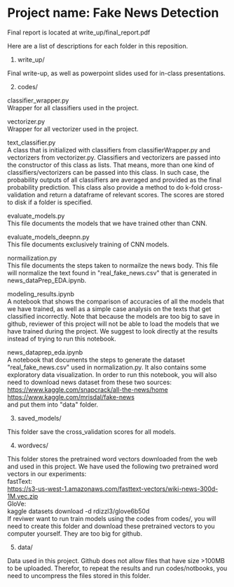 # Project name: Fake News Detection   
Final report is located at write_up/final_report.pdf   


Here are a list of descriptions for each folder in this reposition.   
1. write_up/   

Final write-up, as well as powerpoint slides used for in-class presentations.

2. codes/   

classifier_wrapper.py   
Wrapper for all classifiers used in the project.     

vectorizer.py   
Wrapper for all vectorizer used in the project.

text_classifier.py   
A class that is initialized with classifiers from classifierWrapper.py and vectorizers from vectorizer.py. Classifiers and vectorizers are passed into the constructor of this class as lists. That means, more than one kind of classifiers/vectorizers can be passed into this class. In such case, the probability outputs of all classifiers are averaged and provided as the final probability prediction. This class also provide a method to do k-fold cross-validation and return a dataframe of relevant scores. The scores are stored to disk if a folder is specified.

evaluate_models.py   
This file documents the models that we have trained other than CNN.

evaluate_models_deepnn.py   
This file documents exclusively training of CNN models.

normailization.py   
This file documents the steps taken to normailze the news body. This file will normalize the text found in "real_fake_news.csv" that is generated in news_dataPrep_EDA.ipynb.

modeling_results.ipynb   
A notebook that shows the comparison of accuracies of all the models that we have trained, as well as a simple case analysis on the texts that get classified incorrectly. Note that because the models are too big to save in github, reviewer of this project will not be able to load the models that we have trained during the project. We suggest to look directly at the results instead of trying to run this notebook.

news_dataprep_eda.ipynb   
A notebook that documents the steps to generate the dataset "real_fake_news.csv" used in normalization.py. It also contains some exploratory data visualization. In order to run this notebook, you will also need to download news dataset from these two sources:   
https://www.kaggle.com/snapcrack/all-the-news/home   
https://www.kaggle.com/mrisdal/fake-news   
and put them into "data" folder.   

3. saved_models/   

This folder save the cross_validation scores for all models.

4. wordvecs/    

This folder stores the pretrained word vectors downloaded from the web and used in this project. We have used the following two pretrained word vectors in our experiments:     
fastText:   
https://s3-us-west-1.amazonaws.com/fasttext-vectors/wiki-news-300d-1M.vec.zip   
GloVe:    
kaggle datasets download -d rdizzl3/glove6b50d   
If reviwer want to run train models using the codes from codes/, you will need to create this folder and download these pretrained vectors to you computer yourself. They are too big for github.


5. data/   

Data used in this project. Github does not allow files that have size >100MB to be uploaded. Therefor, to repeat the results and run codes/notbooks, you need to uncompress the files stored in this folder.
